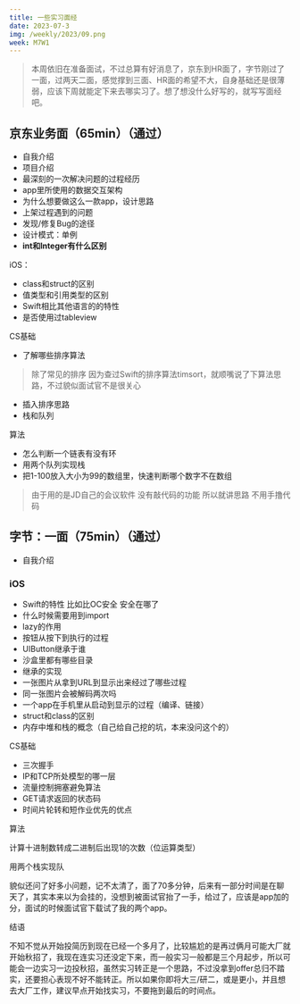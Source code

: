 ```yaml
---
title: 一些实习面经
date: 2023-07-3
img: /weekly/2023/09.png
week: M7W1
---
```


> 本周依旧在准备面试，不过总算有好消息了，京东到HR面了，字节刚过了一面，过两天二面，感觉撑到三面、HR面的希望不大，自身基础还是很薄弱，应该下周就能定下来去哪实习了。想了想没什么好写的，就写写面经吧。

## 京东业务面（65min）（通过）

- 自我介绍
- 项目介绍
- 最深刻的一次解决问题的过程经历
- app里所使用的数据交互架构
- 为什么想要做这么一款app，设计思路
- 上架过程遇到的问题
- 发现/修复Bug的途径
- 设计模式：单例
- ****int和Integer有什么区别****

iOS：

- class和struct的区别
- 值类型和引用类型的区别
- Swift相比其他语言的的特性
- 是否使用过tableview

CS基础

- 了解哪些排序算法

> 除了常见的排序 因为查过Swift的排序算法timsort，就顺嘴说了下算法思路，不过貌似面试官不是很关心
> 
- 插入排序思路
- 栈和队列

算法

- 怎么判断一个链表有没有环
- 用两个队列实现栈
- 把1-100放入大小为99的数组里，快速判断哪个数字不在数组

> 由于用的是JD自己的会议软件 没有敲代码的功能 所以就讲思路  不用手撸代码
> 

## 字节：一面（75min）（通过）

- 自我介绍

### iOS

- Swift的特性 比如比OC安全 安全在哪了
- 什么时候需要用到import
- lazy的作用
- 按钮从按下到执行的过程
- UIButton继承于谁
- 沙盒里都有哪些目录
- 继承的实现
- 一张图片从拿到URL到显示出来经过了哪些过程
- 同一张图片会被解码两次吗
- 一个app在手机里从启动到显示的过程（编译、链接）
- struct和class的区别
- 内存中堆和栈的概念（自己给自己挖的坑，本来没问这个的）

CS基础

- 三次握手
- IP和TCP所处模型的哪一层
- 流量控制拥塞避免算法
- GET请求返回的状态码
- 时间片轮转和短作业优先的优点

算法

计算十进制数转成二进制后出现1的次数（位运算类型）

用两个栈实现队

貌似还问了好多小问题，记不太清了，面了70多分钟，后来有一部分时间是在聊天了，其实本来以为会挂的，没想到被面试官抬了一手，给过了，应该是app加的分，面试的时候面试官下载试了我的两个app。

结语

不知不觉从开始投简历到现在已经一个多月了，比较尴尬的是再过俩月可能大厂就开始秋招了，我现在连实习还没定下来，而一般实习一般都是三个月起步，所以可能会一边实习一边投秋招，虽然实习转正是一个思路，不过没拿到offer总归不踏实，还要担心表现不好不能转正。所以如果你即将大三/研二，或是更小，并且想去大厂工作，建议早点开始找实习，不要拖到最后的时间点。